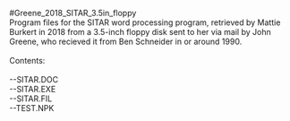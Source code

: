 #Greene_2018_SITAR_3.5in_floppy<br>
Program files for the SITAR word processing program, retrieved by Mattie Burkert in 2018 from a 3.5-inch floppy disk sent to her via mail by John Greene, who recieved it from Ben Schneider in or around 1990.<br>
<br>
Contents:<br>
<br>
--SITAR.DOC<br>
--SITAR.EXE	<br>
--SITAR.FIL	<br>
--TEST.NPK <br>

